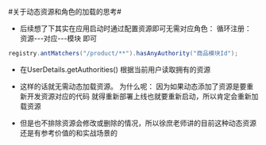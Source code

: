 #关于动态资源和角色的加载的思考#
- 后续想了下其实在应用启动时通过配置资源即可无需对应角色：
循环注册：  资源---对应---模块 即可
```java
registry.antMatchers("/product/**").hasAnyAuthority("商品模块Id");
```
- 在UserDetails.getAuthorities() 根据当前用户读取拥有的资源

- 这样的话就无需动态加载资源。 为什么呢：
因为如果动态添加了资源是要重新开发资源对应的代码
就得重新部署上线也就要重新启动，所以肯定会重新加载资源

- 但是也不排除资源会修改或删除的情况，所以徐庶老师讲的目前这种动态资源还是有参考价值的和实战场景的
